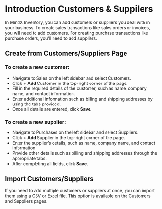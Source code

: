 # **Introduction Customers & Suppilers**

In MindX Inventory, you can add customers or suppliers you deal with in your business. To create sales transactions like sales orders or invoices, you will need to add customers. For creating purchase transactions like purchase orders, you’ll need to add suppliers.

## **Create from Customers/Suppliers Page**

### **To create a new customer:**

- Navigate to Sales on the left sidebar and select Customers.
- Click **+ Add** Customer in the top-right corner of the page.
- Fill in the required details of the customer, such as name, company name, and contact information.
- Enter additional information such as billing and shipping addresses by using the tabs provided.
- Once all details are entered, click **Save**.

### **To create a new supplier:**

- Navigate to Purchases on the left sidebar and select Suppliers.
- Click **+ Add** Supplier in the top-right corner of the page.
- Enter the supplier’s details, such as name, company name, and contact information.
- Provide other details such as billing and shipping addresses through the appropriate tabs.
- After completing all fields, click **Save**.

## **Import Customers/Suppliers**

If you need to add multiple customers or suppliers at once, you can import them using a CSV or Excel file. This option is available on the Customers and Suppliers pages.
